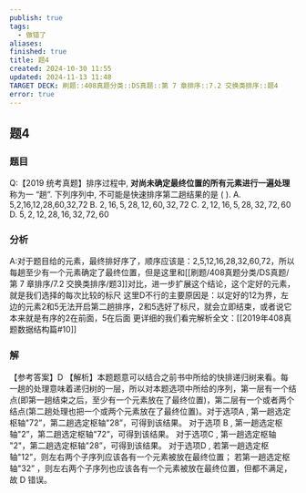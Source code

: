 ```yaml
---
publish: true
tags:
  - 做错了
aliases: 
finished: true
title: 题4
created: 2024-10-30 11:55
updated: 2024-11-13 11:48
TARGET DECK: 刷题::408真题分类::DS真题::第 7 章排序::7.2 交换类排序::题4
error: true
---
```

## 题4
### 题目
Q:【2019 统考真题】排序过程中, **对尚未确定最终位置的所有元素进行一遍处理**称为一 “趟”. 下列序列中, 不可能是快速排序第二趟结果的是 ( ).
A. 5,2,16,12,28,60,32,72 
B. $2,{16},5,{28},{12},{60},{32},{72}$
C. $2,{12},{16},5,{28},{32},{72},{60}$ 
D. $5,2,{12},{28},{16},{32},{72},{60}$
### 分析
A:对于题目给的元素，最终排好序了，顺序应该是：2,5,12,16,28,32,60,72，所以每趟至少有一个元素确定了最终位置，但是这里和[[刷题/408真题分类/DS真题/第 7 章排序/7.2 交换类排序/题3]]对比，进一步扩展这个结论，这个定好的元素，就是我们选择的每次比较的标尺
这里D不行的主要原因是：以定好的12为界，左边的元素2和5无法开启第二趟排序，2和5选好了标尺，就会立即结束，或者说它本来就是有序的2在前面，5在后面
更详细的我们看完解析全文：[[2019年408真题数据结构篇#10]]
### 解
【参考答案】D
【解析】本题题意可以结合之前书中所给的快排递归树来看。每一趟的处理意味着递归树的一层，所以对本题选项中所给的序列，第一层有一个结点(即第一趟结束之后，至少有一个元素放在了最终位置)，第二层有一个或者两个结点(第二趟处理也把一个或两个元素放在了最终位置)。对于选项A , 第一趟选定枢轴"72”，第二趟选定枢轴"28”，可得到该结果。
对于选项 B , 第一趟选定枢轴"2”，第二趟选定枢轴"72”，可得到该结果。
对于选项C , 第一趟选定枢轴 "2"，第二趟选定枢轴"28”，可得到该结果。
对于选项D , 若第一趟选定枢轴"12”，则左右两个子序列应该各有一个元素被放在最终位置；
若第一趟选定枢轴"32” ，则左右两个子序列也应该各有一个元素被放在最终位置，但都不满足，故 D 错误。
<!--ID: 1732188632597-->
